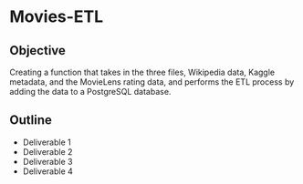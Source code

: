 # Movies-ETL

## Objective
Creating a function that takes in the three files, Wikipedia data, Kaggle metadata, and the MovieLens rating data, and performs the ETL process by adding the data to a PostgreSQL database.

## Outline
* Deliverable 1
* Deliverable 2
* Deliverable 3
* Deliverable 4


